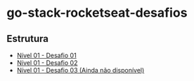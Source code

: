 # go-stack-rocketseat-desafios

## Estrutura

- [Nível 01 - Desafio 01](https://github.com/luisaugustomelo/go-stack-rocketseat-desafios/tree/feature/nivel01-desafio01-conceitos-node)
- [Nível 01 - Desafio 02](https://github.com/luisaugustomelo/go-stack-rocketseat-desafios/tree/feature/nivel01-desafio02-conceitos-react)
- [Nível 01 - Desafio 03 (Ainda não disponível)]()